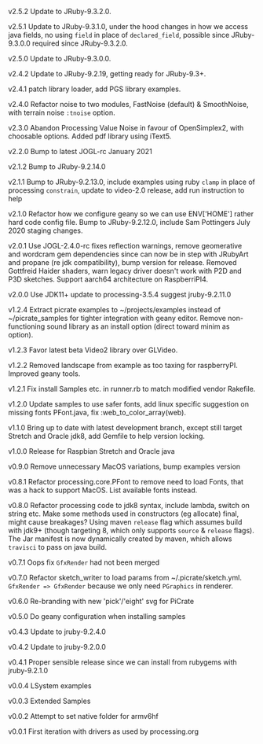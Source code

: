 v2.5.2 Update to JRuby-9.3.2.0.

v2.5.1 Update to JRuby-9.3.1.0, under the hood changes in how we access java fields, no using `field` in place of `declared_field`, possible since JRuby-9.3.0.0 required since JRuby-9.3.2.0.

v2.5.0 Update to JRuby-9.3.0.0.

v2.4.2 Update to JRuby-9.2.19, getting ready for JRuby-9.3+.

v2.4.1 patch library loader, add PGS library examples.

v2.4.0 Refactor noise to two modules, FastNoise (default) & SmoothNoise, with terrain noise `:tnoise` option.

v2.3.0 Abandon Processing Value Noise in favour of OpenSimplex2, with choosable options. Added pdf library using iText5.

v2.2.0 Bump to latest JOGL-rc January 2021

v2.1.2 Bump to JRuby-9.2.14.0

v2.1.1 Bump to JRuby-9.2.13.0, include examples using ruby `clamp` in place of processing `constrain`, update to video-2.0 release, add run instruction to help

v2.1.0 Refactor how we configure geany so we can use ENV['HOME'] rather hard code config file. Bump to JRuby-9.2.12.0, include Sam Pottingers July 2020 staging changes.

v2.0.1 Use JOGL-2.4.0-rc fixes reflection warnings, remove geomerative and wordcram gem dependencies since can now be in step with JRubyArt and propane (re jdk compatibility), bump version for release. Removed Gottfreid Haider shaders, warn legacy driver doesn't work with P2D and P3D sketches. Support aarch64 architecture on RaspberriPI4.

v2.0.0 Use JDK11+ update to processing-3.5.4 suggest jruby-9.2.11.0

v1.2.4 Extract picrate examples to ~/projects/examples instead of ~/picrate_samples for tighter integration with geany editor. Remove non-functioning sound library as an install option (direct toward minim as option).

v1.2.3 Favor latest beta Video2 library over GLVideo.

v1.2.2 Removed landscape from example as too taxing for raspberryPI. Improved geany tools.

v1.2.1 Fix install Samples etc. in runner.rb to match modified vendor Rakefile.

v1.2.0 Update samples to use safer fonts, add linux specific suggestion on missing fonts PFont.java, fix :web_to_color_array(web).

v1.1.0 Bring up to date with latest development branch, except still target Stretch and Oracle jdk8, add Gemfile to help version locking.

v1.0.0 Release for Raspbian Stretch and Oracle java

v0.9.0 Remove unnecessary MacOS variations, bump examples version

v0.8.1 Refactor processing.core.PFont to remove need to load Fonts, that was a hack to support MacOS. List available fonts instead.

v0.8.0 Refactor processing code to jdk8 syntax, include lambda, switch on string etc. Make some methods used in constructors (eg allocate) final, might cause breakages? Using maven `release` flag which assumes build with jdk9+ (though targeting 8, which only supports `source` & `release` flags). The Jar manifest is now dynamically created by maven, which allows `travisci` to pass on java build.

v0.7.1 Oops fix `GfxRender` had not been merged

v0.7.0 Refactor sketch_writer to load params from ~/.picrate/sketch.yml. `GfxRender => GfxRender` because we only need `PGraphics` in renderer.

v0.6.0 Re-branding with new 'pick'/'eight' svg for PiCrate

v0.5.0 Do geany configuration when installing samples

v0.4.3 Update to jruby-9.2.4.0

v0.4.2 Update to jruby-9.2.0.0

v0.4.1 Proper sensible release since we can install from rubygems with jruby-9.2.1.0

v0.0.4 LSystem examples

v0.0.3
Extended Samples

v0.0.2
Attempt to set native folder for armv6hf

v0.0.1
First iteration with drivers as used by processing.org
